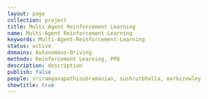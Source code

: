 ```yaml
---
layout: page
collection: project
title: Multi-Agent Reinforcement Learning
name: Multi-Agent Reinforcement Learning
keywords: Multi-Agent-Reinforcement-Learning
status: active
domains: Autonomous-Driving
methods: Reinforcement Learning, PPO
description: description
publish: false
people: sriramganapathisubramanian, sushrutbhalla, markcrowley
showtitle: true
---
```

